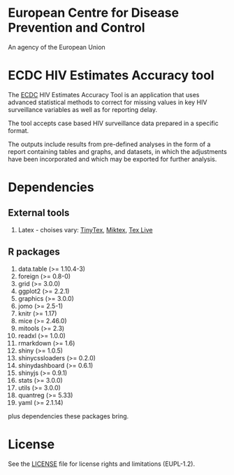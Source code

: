 # European Centre for Disease Prevention and Control

An agency of the European Union

# ECDC HIV Estimates Accuracy tool

The [ECDC](https://ecdc.europa.eu/en/home) HIV Estimates Accuracy Tool is an application that uses 
advanced statistical methods to correct for missing values in key HIV surveillance variables as well 
as for reporting delay.

The tool accepts case based HIV surveillance data prepared in a specific format.

The outputs include results from pre-defined analyses in the form of a report containing tables and 
graphs, and datasets, in which the adjustments have been incorporated and which may be exported for 
further analysis.

# Dependencies

## External tools

1. Latex - choises vary: [TinyTex](https://yihui.name/tinytex/), [Miktex](https://miktex.org/), 
  [Tex Live](https://www.tug.org/texlive/)

## R packages

1. data.table (>= 1.10.4-3)
2. foreign (>= 0.8-0)
3. grid (>= 3.0.0)
4. ggplot2 (>= 2.2.1)
5. graphics (>= 3.0.0)
6. jomo (>= 2.5-1)
7. knitr (>= 1.17)
8. mice (>= 2.46.0)
9. mitools (>= 2.3)
10. readxl (>= 1.0.0)
11. rmarkdown (>= 1.6)
12. shiny (>= 1.0.5)
13. shinycssloaders (>= 0.2.0)
14. shinydashboard (>= 0.6.1)
15. shinyjs (>= 0.9.1)
16. stats (>= 3.0.0)
17. utils (>= 3.0.0)
18. quantreg (>= 5.33)
19. yaml (>= 2.1.14)

plus dependencies these packages bring.

# License

See the [LICENSE](https://github.com/nextpagesoft/hivEstimatesAccuracy/blob/master/LICENSE) file for 
license rights and limitations (EUPL-1.2).



